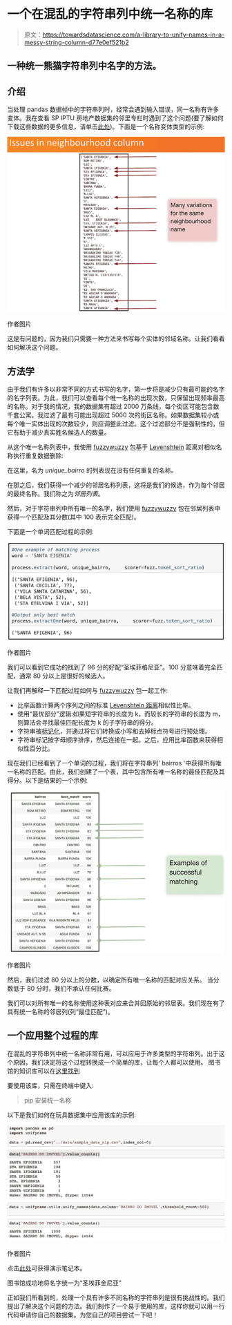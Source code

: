 # 一个在混乱的字符串列中统一名称的库

> 原文：<https://towardsdatascience.com/a-library-to-unify-names-in-a-messy-string-column-d77e0ef521b2>

## 一种统一熊猫字符串列中名字的方法。

## 介绍

当处理 pandas 数据帧中的字符串列时，经常会遇到输入错误，同一名称有许多变体。我在查看 SP IPTU 房地产数据集的邻里专栏时遇到了这个问题(要了解如何下载这些数据的更多信息，请单击[此处](https://gestaourbana.prefeitura.sp.gov.br/noticias/prefeitura-disponibiliza-base-do-iptu-em-formato-aberto-no-geosampa/))。下面是一个名称变体类型的示例:

![](img/e06e7215836662884e88ddb8f2cc2381.png)

作者图片

这是有问题的，因为我们只需要一种方法来书写每个实体的邻域名称。让我们看看如何解决这个问题。

## 方法学

由于我们有许多以非常不同的方式书写的名字，第一步将是减少只有最可能的名字的名字列表。为此，我们可以查看每个唯一名称的出现次数，只保留出现频率最高的名称。对于我的情况，我的数据集有超过 2000 万条线，每个街区可能包含数千套公寓。我过滤了最有可能出现超过 5000 次的街区名称。如果数据集较小或每个唯一实体出现的次数较少，则应调整此过滤。这个过滤部分不是强制性的，但它有助于减少真实姓名候选人的数量。

从这个唯一名称列表中，我使用 [fuzzywuzzy](https://github.com/seatgeek/fuzzywuzzy) 包基于 [Levenshtein](https://en.wikipedia.org/wiki/Levenshtein_distance) 距离对相似名称执行重复数据删除:

在这里，名为 *unique_bairro* 的列表现在没有任何重复的名称。

在那之后，我们获得一个减少的邻居名称列表，这将是我们的候选，作为每个邻居的最终名称。我们称之为*邻居列表*。

然后，对于字符串列中所有唯一的名字，我们使用 [fuzzywuzzy](https://github.com/seatgeek/fuzzywuzzy) 包在邻居列表中获得一个匹配及其分数(其中 100 表示完全匹配)。

下面是一个单词匹配过程的示例:

![](img/161707edbe4da7e9ce9a48cf66000753.png)

作者图片

我们可以看到它成功的找到了 96 分的好配“圣埃菲格尼亚”。100 分意味着完全匹配，通常 80 分以上是很好的候选人。

让我们再解释一下匹配过程如何与 [fuzzywuzzy](https://github.com/seatgeek/fuzzywuzzy) 包一起工作:

*   比率函数计算两个序列之间的标准 [Levenshtein 距离](https://en.wikipedia.org/wiki/Levenshtein_distance)相似性比率。
*   使用“最优部分”逻辑:如果短字符串的长度为 k，而较长的字符串的长度为 m，则算法会寻找最佳匹配长度为 k 的子字符串的得分。
*   字符串被[标记化](https://nlp.stanford.edu/IR-book/html/htmledition/tokenization-1.html)，并通过将它们转换成小写和去掉标点符号进行预处理。
*   字符串标记按字母顺序排序，然后连接在一起。之后，应用比率函数来获得相似性百分比。

现在我们已经看到了一个单词的过程，我们将在字符串列' bairros '中获得所有唯一名称的匹配。由此，我们创建了一个表，其中包含所有唯一名称的最佳匹配及其得分。以下是结果的一个示例:

![](img/c574c2c26ba7702ee39b082254a67da3.png)

作者图片

然后，我们过滤 80 分以上的分数，以确定所有唯一名称的匹配对应关系。
当分数低于 80 分时，我们不承认任何比赛。

我们可以对所有唯一的名称使用这种表对应来合并回原始的邻居表。我们现在有了具有统一名称的邻居列(列“最佳匹配”)。

## 一个应用整个过程的库

在混乱的字符串列中统一名称非常有用，可以应用于许多类型的字符串列。出于这个原因，我们决定将这个过程转换成一个简单的库，让每个人都可以使用。
图书馆的知识库可以在[这里找到](https://github.com/vincent-belz/unifyname)

要使用该库，只需在终端中键入:

> pip 安装统一名称

以下是我们如何在玩具数据集中应用该库的示例:

![](img/3176a0c67d055faa46df5be00b53f305.png)

作者图片

点击[此处](https://github.com/vincent-belz/unifyname/blob/master/demo/demo.ipynb)可获得演示笔记本。

图书馆成功地将名字统一为“圣埃菲金尼亚”

正如我们所看到的，处理一个具有许多不同名称的字符串列是很有挑战性的。我们提出了解决这个问题的方法。我们制作了一个易于使用的库，这样你就可以用一行代码申请你自己的数据集。为您自己的项目尝试一下吧！